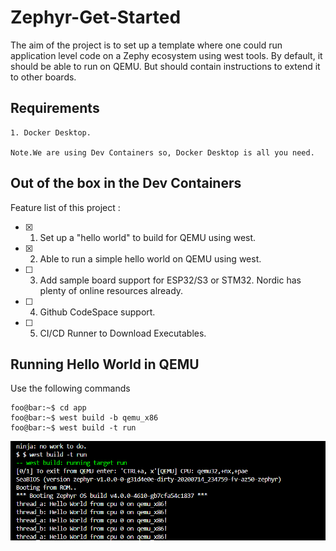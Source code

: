 # Zephyr-Get-Started

The aim of the project is to set up a template where one could run application level code on a Zephy ecosystem using west tools. By default, it should be able to run on QEMU. But should contain instructions to extend it to other boards.

## Requirements

    1. Docker Desktop.
    
    Note.We are using Dev Containers so, Docker Desktop is all you need.

## Out of the box in the Dev Containers
Feature list of this project :

 - [x] 1. Set up a "hello world" to build for QEMU using west. 
 - [x] 2. Able to run a simple hello world on QEMU using west.
 - [ ] 3. Add sample board support for ESP32/S3 or STM32. Nordic has plenty of online resources already.
 - [ ] 4. Github CodeSpace support.
 - [ ] 5. CI/CD Runner to Download Executables.

## Running Hello World in QEMU

Use the following commands
```console
foo@bar:~$ cd app
foo@bar:~$ west build -b qemu_x86
foo@bar:~$ west build -t run
```

![alt text](images/image.png)